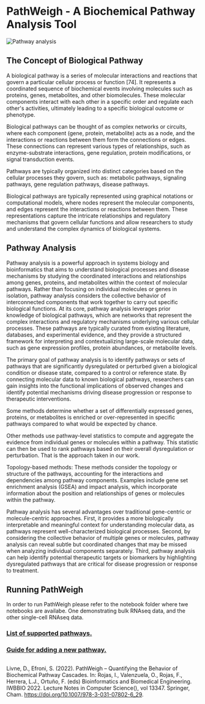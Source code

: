 # PathWeigh - A Biochemical Pathway Analysis Tool
![Pathway analysis](https://norbis.w.uib.no/files/2016/05/F1.large_-768x623.jpg)

## The Concept of Biological Pathway
A biological pathway is a series of molecular interactions and reactions that govern a particular cellular process or function [74]. It represents a coordinated sequence of biochemical events involving molecules such as proteins, genes, metabolites, and other biomolecules. These molecular components interact with each other in a specific order and regulate each other's activities, ultimately leading to a specific biological outcome or phenotype.

Biological pathways can be thought of as complex networks or circuits, where each component (gene, protein, metabolite) acts as a node, and the interactions or reactions between them form the connections or edges. These connections can represent various types of relationships, such as enzyme-substrate interactions, gene regulation, protein modifications, or signal transduction events.

Pathways are typically organized into distinct categories based on the cellular processes they govern, such as: metabolic pathways, signaling pathways, gene regulation pathways, disease pathways.

Biological pathways are typically represented using graphical notations or computational models, where nodes represent the molecular components, and edges represent the interactions or reactions between them. These representations capture the intricate relationships and regulatory mechanisms that govern cellular functions and allow researchers to study and understand the complex dynamics of biological systems.

## Pathway Analysis
Pathway analysis is a powerful approach in systems biology and bioinformatics that aims to understand biological processes and disease mechanisms by studying the coordinated interactions and relationships among genes, proteins, and metabolites within the context of molecular pathways. Rather than focusing on individual molecules or genes in isolation, pathway analysis considers the collective behavior of interconnected components that work together to carry out specific biological functions. At its core, pathway analysis leverages prior knowledge of biological pathways, which are networks that represent the complex interactions and regulatory mechanisms underlying various cellular processes. These pathways are typically curated from existing literature, databases, and experimental evidence, and they provide a structured framework for interpreting and contextualizing large-scale molecular data, such as gene expression profiles, protein abundances, or metabolite levels.

The primary goal of pathway analysis is to identify pathways or sets of pathways that are significantly dysregulated or perturbed given a biological condition or disease state, compared to a control or reference state. By connecting molecular data to known biological pathways, researchers can gain insights into the functional implications of observed changes and identify potential mechanisms driving disease progression or response to therapeutic interventions.

Some methods determine whether a set of differentially expressed genes, proteins, or metabolites is enriched or over-represented in specific pathways compared to what would be expected by chance.

Other methods use pathway-level statistics to compute and aggregate the evidence from individual genes or molecules within a pathway. This statistic can then be used to rank pathways based on their overall dysregulation or perturbation. That is the approach taken in our work.

Topology-based methods: These methods consider the topology or structure of the pathways, accounting for the interactions and dependencies among pathway components. Examples include gene set enrichment analysis (GSEA) and impact analysis, which incorporate information about the position and relationships of genes or molecules within the pathway.

Pathway analysis has several advantages over traditional gene-centric or molecule-centric approaches. First, it provides a more biologically interpretable and meaningful context for understanding molecular data, as pathways represent well-characterized biological processes. Second, by considering the collective behavior of multiple genes or molecules, pathway analysis can reveal subtle but coordinated changes that may be missed when analyzing individual components separately. Third, pathway analysis can help identify potential therapeutic targets or biomarkers by highlighting dysregulated pathways that are critical for disease progression or response to treatment.

## Running PathWeigh
In order to run PathWeigh please refer to the notebook folder where twe notebooks are availabe. One demonstrating bulk RNAseq data, and the other single-cell RNAseq data.

### [List of supported pathways.](data/pathnames.txt)

### [Guide for adding a new pathway.](data/guide.md)

##
Livne, D., Efroni, S. (2022). PathWeigh – Quantifying the Behavior of Biochemical Pathway Cascades. In: Rojas, I., Valenzuela, O., Rojas, F., Herrera, L.J., Ortuño, F. (eds) Bioinformatics and Biomedical Engineering. IWBBIO 2022. Lecture Notes in Computer Science(), vol 13347. Springer, Cham. https://doi.org/10.1007/978-3-031-07802-6_29.